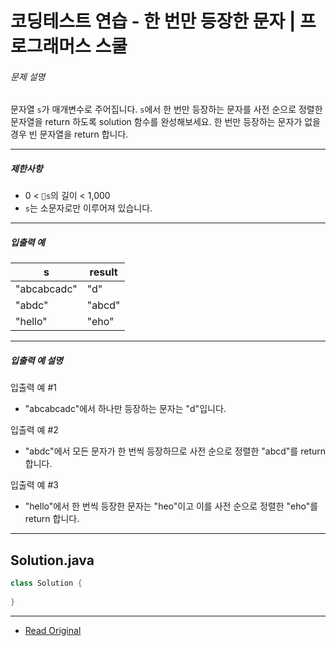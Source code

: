 # 코딩테스트 연습 - 한 번만 등장한 문자 | 프로그래머스 스쿨

###### 문제 설명

문자열 `s`가 매개변수로 주어집니다. `s`에서 한 번만 등장하는 문자를 사전 순으로 정렬한 문자열을 return 하도록 solution 함수를 완성해보세요. 한 번만 등장하는 문자가 없을 경우 빈 문자열을 return 합니다.

---

##### 제한사항

* 0 < `s`의 길이 < 1,000
* `s`는 소문자로만 이루어져 있습니다.

---

##### 입출력 예

| s           | result |
| ----------- | ------ |
| "abcabcadc" | "d"    |
| "abdc"      | "abcd" |
| "hello"     | "eho"  |

---

##### 입출력 예 설명

입출력 예 #1

* "abcabcadc"에서 하나만 등장하는 문자는 "d"입니다.

입출력 예 #2

* "abdc"에서 모든 문자가 한 번씩 등장하므로 사전 순으로 정렬한 "abcd"를 return 합니다.

입출력 예 #3

* "hello"에서 한 번씩 등장한 문자는 "heo"이고 이를 사전 순으로 정렬한 "eho"를 return 합니다.

---
## Solution.java

```java
class Solution {
 
}
```

---
* [Read Original](https://school.programmers.co.kr/learn/courses/30/lessons/120896?language=java)